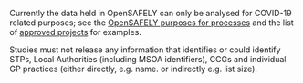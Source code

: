 Currently the data held in OpenSAFELY can only be analysed for COVID-19 related purposes; see the [OpenSAFELY purposes for processes](https://www.england.nhs.uk/contact-us/privacy-notice/how-we-use-your-information/covid-19-response/coronavirus-covid-19-research-platform/) and the list of [approved projects](https://www.opensafely.org/approved-projects/) for examples.

Studies must not release any information that identifies or could identify STPs, Local Authorities (including MSOA identifiers), CCGs and individual GP practices (either directly, e.g. name. or indirectly e.g. list size).

